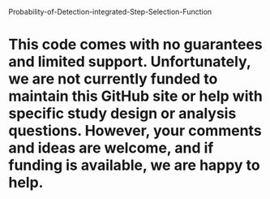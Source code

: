 Probability-of-Detection-integrated-Step-Selection-Function

# This code comes with no guarantees and limited support. Unfortunately, we are not currently funded to maintain this GitHub site or help with specific study design or analysis questions. However, your comments and ideas are welcome, and if funding is available, we are happy to help.